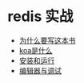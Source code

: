 # redis 实战

* [为什么要写这本书](./why.md)
* [koa是什么](./what.md)
* [安装和运行](./install.md)
* [编辑器与调试](./editor.md)